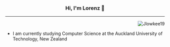 <h3 align="center"> Hi, I'm Lorenz 👋 </h3>

---

<p align="right"> <img src="https://komarev.com/ghpvc/?username=Jlowkee19&label=Profile%20views&color=0e75b6&style=flat" alt="Jlowkee19" /> </p>

<!--
**Jlowkee19/Jlowkee19** is a ✨ _special_ ✨ repository because its `README.md` (this file) appears on your GitHub profile.

Here are some ideas to get you started:

- 🔭 I’m currently working on ...
- 🌱 I’m currently learning ...
- 👯 I’m looking to collaborate on ...
- 🤔 I’m looking for help with ...
- 💬 Ask me about ...
- 📫 How to reach me: ...
- 😄 Pronouns: ...
- ⚡ Fun fact: ...
-->

- I am currently studying Computer Science at the Auckland University of Technology, New Zealand <br/>
